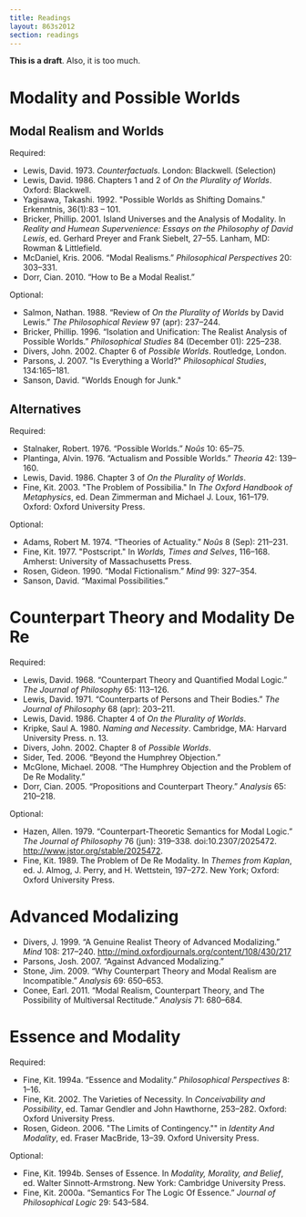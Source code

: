 ```yaml
---
title: Readings
layout: 863s2012
section: readings
---
```


**This is a draft**. Also, it is too much.

# Modality and Possible Worlds

## Modal Realism and Worlds

Required:

-   Lewis, David. 1973. *Counterfactuals*. London: Blackwell.
    (Selection)
-   Lewis, David. 1986. Chapters 1 and 2 of *On the Plurality of
    Worlds*. Oxford: Blackwell.
-   Yagisawa, Takashi. 1992. "Possible Worlds as Shifting Domains."
    Erkenntnis, 36(1):83 – 101.
-   Bricker, Phillip. 2001. Island Universes and the Analysis of
    Modality. In *Reality and Humean Supervenience: Essays on the
    Philosophy of David Lewis*, ed. Gerhard Preyer and Frank Siebelt,
    27–55. Lanham, MD: Rowman & Littlefield.
-   McDaniel, Kris. 2006. “Modal Realisms.” *Philosophical Perspectives*
    20: 303–331.
-   Dorr, Cian. 2010. “How to Be a Modal Realist.”


Optional:

-   Salmon, Nathan. 1988. “Review of *On the Plurality of Worlds* by
    David Lewis.” *The Philosophical Review* 97 (apr): 237–244.
-   Bricker, Phillip. 1996. “Isolation and Unification: The Realist
    Analysis of Possible Worlds.” *Philosophical Studies* 84 (December
    01): 225–238.
-   Divers, John. 2002. Chapter 6 of *Possible Worlds*. Routledge,
    London.
-   Parsons, J. 2007. "Is Everything a World?" *Philosophical Studies*,
    134:165–181.
-   Sanson, David. "Worlds Enough for Junk."

## Alternatives

Required:

-   Stalnaker, Robert. 1976. “Possible Worlds.” *Noûs* 10: 65–75.
-   Plantinga, Alvin. 1976. “Actualism and Possible Worlds.” *Theoria*
    42: 139–160.
-   Lewis, David. 1986. Chapter 3 of *On the Plurality of Worlds*.
-   Fine, Kit. 2003. "The Problem of Possibilia." In *The Oxford
    Handbook of Metaphysics*, ed. Dean Zimmerman and Michael J. Loux,
    161–179. Oxford: Oxford University Press.

Optional:

-   Adams, Robert M. 1974. “Theories of Actuality.” *Noûs* 8 (Sep):
    211–231.
-   Fine, Kit. 1977. "Postscript." In *Worlds, Times and Selves*, 116–168.
    Amherst: University of Massachusetts Press.
-   Rosen, Gideon. 1990. “Modal Fictionalism.” *Mind* 99: 327–354.
-   Sanson, David. “Maximal Possibilities.”

# Counterpart Theory and Modality De Re

Required:

-   Lewis, David. 1968. “Counterpart Theory and Quantified Modal Logic.”
    *The Journal of Philosophy* 65: 113–126.
-   Lewis, David. 1971. “Counterparts of Persons and Their Bodies.” *The
    Journal of Philosophy* 68 (apr): 203–211.
-   Lewis, David. 1986. Chapter 4 of *On the Plurality of Worlds*.
-   Kripke, Saul A. 1980. *Naming and Necessity*. Cambridge, MA: Harvard
    University Press. n. 13.
-   Divers, John. 2002. Chapter 8 of *Possible Worlds*.
-   Sider, Ted. 2006. “Beyond the Humphrey Objection.”
-   McGlone, Michael. 2008. “The Humphrey Objection and the Problem of
    De Re Modality.”
-   Dorr, Cian. 2005. “Propositions and Counterpart Theory.” *Analysis*
    65: 210–218.

Optional:

-   Hazen, Allen. 1979. “Counterpart-Theoretic Semantics for Modal
    Logic.” *The Journal of Philosophy* 76 (jun): 319–338.
    doi:10.2307/2025472. <http://www.jstor.org/stable/2025472>.
-   Fine, Kit. 1989. The Problem of De Re Modality. In *Themes from
    Kaplan*, ed. J. Almog, J. Perry, and H. Wettstein, 197–272. New
    York; Oxford: Oxford University Press.
 
# Advanced Modalizing

-   Divers, J. 1999. “A Genuine Realist Theory of Advanced Modalizing.”
    *Mind* 108: 217–240.
    <http://mind.oxfordjournals.org/content/108/430/217>
-   Parsons, Josh. 2007. “Against Advanced Modalizing.”
-   Stone, Jim. 2009. “Why Counterpart Theory and Modal Realism are
    Incompatible.” *Analysis* 69: 650–653.
-   Conee, Earl. 2011. “Modal Realism, Counterpart Theory, and The
    Possibility of Multiversal Rectitude.” *Analysis* 71: 680–684.


# Essence and Modality

Required:

-   Fine, Kit. 1994a. “Essence and Modality.” *Philosophical
    Perspectives* 8: 1–16.
-   Fine, Kit. 2002. The Varieties of Necessity. In *Conceivability and
    Possibility*, ed. Tamar Gendler and John Hawthorne, 253–282. Oxford:
    Oxford University Press.
-   Rosen, Gideon. 2006. "The Limits of Contingency."" in *Identity And
    Modality*, ed. Fraser MacBride, 13–39. Oxford University Press.

Optional:

-   Fine, Kit. 1994b. Senses of Essence. In *Modality, Morality, and
    Belief*, ed. Walter Sinnott-Armstrong. New York: Cambridge
    University Press.
-   Fine, Kit. 2000a. “Semantics For The Logic Of Essence.” *Journal of
    Philosophical Logic* 29: 543–584.



